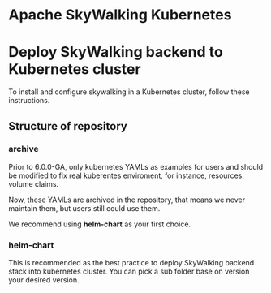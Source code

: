 Apache SkyWalking Kubernetes
==========

# Deploy SkyWalking backend to Kubernetes cluster

To install and configure skywalking in a Kubernetes cluster, follow these instructions.

## Structure of repository

### archive

Prior to 6.0.0-GA, only kubernetes YAMLs as examples for users and should be modified to fix real kuberentes enviroment, 
for instance, resources, volume claims.

Now, these YAMLs are archived in the repository, that means we never maintain them, but users still could use them.

We recommend using __helm-chart__ as your first choice.

### helm-chart 

This is recommended as the best practice to deploy SkyWalking backend stack into kubernetes cluster. You can pick a 
 sub folder base on version your desired version.
